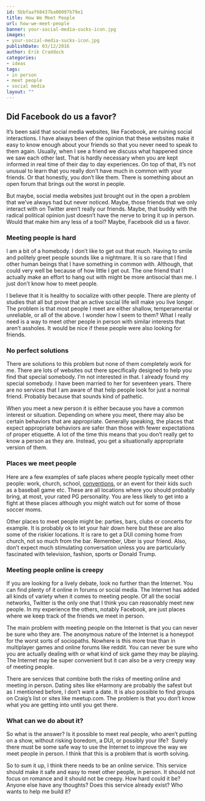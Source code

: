 ```yaml
---
id: 5bbfaaf60437ba00097b79e1
title: How We Meet People
url: how-we-meet-people
banner: your-social-media-sucks-icon.jpg
images:
- your-social-media-sucks-icon.jpg
publishDate: 03/12/2016
author: Erik Craddock
categories:
- ideas
tags:
- in person
- meet people
- social media
layout: ""
---
```

## Did Facebook do us a favor?
It’s been said that social media websites, like Facebook, are ruining social interactions. I have always been of the opinion that these websites make it easy to know enough about your friends so that you never need to speak to them again. Usually, when I see a friend we discuss what happened since we saw each other last. That is hardly necessary when you are kept informed in real time of their day to day experiences. On top of that, it’s not unusual to learn that you really don’t have much in common with your friends. Or that honestly, you don’t like them. There is something about an open forum that brings out the worst in people.

But maybe, social media websites just brought out in the open a problem that we’ve always had but never noticed. Maybe, those friends that we only interact with on Twitter aren’t really our friends. Maybe, that buddy with the radical political opinion just doesn’t have the nerve to bring it up in person. Would that make him any less of a tool? Maybe, Facebook did us a favor.

### Meeting people is hard

I am a bit of a homebody. I don’t like to get out that much. Having to smile and politely greet people sounds like a nightmare. It is so rare that I find other human beings that I have something in common with. Although, that could very well be because of how little I get out. The one friend that I actually make an effort to hang out with might be more antisocial than me. I just don’t know how to meet people.

I believe that it is healthy to socialize with other people. There are plenty of studies that all but prove that an active social life will make you live longer. The problem is that most people I meet are either shallow, temperamental or unreliable, or all of the above. I wonder how I seem to them? What I really need is a way to meet other people in person with similar interests that aren’t assholes. It would be nice if these people were also looking for friends.

### No perfect solutions

There are solutions to this problem but none of them completely work for me. There are lots of websites out there specifically designed to help you find that special somebody. I’m not interested in that. I already found my special somebody. I have been married to her for seventeen years. There are no services that I am aware of that help people look for just a normal friend. Probably because that sounds kind of pathetic.

When you meet a new person it is either because you have a common interest or situation. Depending on where you meet, there may also be certain behaviors that are appropriate. Generally speaking, the places that expect appropriate behaviors are safer than those with fewer expectations of proper etiquette. A lot of the time this means that you don’t really get to know a person as they are. Instead, you get a situationally appropriate version of them.  

### Places we meet people

Here are a few examples of safe places where people typically meet other people: work, church, school, <a href="http://yonomitt.com/blog/2016/3/23/meeting-people-is-easy-but-hard" target="_blank">conventions</a>, or an event for their kids such as a baseball game etc. These are all locations where you should probably bring, at most, your rated PG personality. You are less likely to get into a fight at these places although you might watch out for some of those soccer moms.

Other places to meet people might be: parties, bars, clubs or concerts for example. It is probably ok to let your hair down here but these are also some of the riskier locations. It is rare to get a DUI coming home from church, not so much from the bar. Remember, Uber is your friend. Also, don’t expect much stimulating conversation unless you are particularly fascinated with television, fashion, sports or Donald Trump. 

### Meeting people online is creepy

If you are looking for a lively debate, look no further than the Internet. You can find plenty of it online in forums or social media. The Internet has added all kinds of variety when it comes to meeting people. Of all the social networks, Twitter is the only one that I think you can reasonably meet new people. In my experience the others, notably Facebook, are just places where we keep track of the friends we meet in person. 

The main problem with meeting people on the Internet is that you can never be sure who they are. The anonymous nature of the Internet is a honeypot for the worst sorts of sociopaths. Nowhere is this more true than in multiplayer games and online forums like reddit. You can never be sure who you are actually dealing with or what kind of sick game they may be playing. The Internet may be super convenient but it can also be a very creepy way of meeting people. 

There are services that combine both the risks of meeting online and meeting in person. Dating sites like eHarmony are probably the safest but as I mentioned before, I don’t want a date. It is also possible to find groups on Craig’s list or sites like meetup.com. The problem is that you don’t know what you are getting into until you get there.

### What can we do about it?

So what is the answer? Is it possible to meet real people, who aren’t putting on a show, without risking boredom, a DUI, or possibly your life?  Surely there must be some safe way to use the Internet to improve the way we meet people in person. I think that this is a problem that is worth solving. 

So to sum it up, I think there needs to be an online service. This service should make it safe and easy to meet other people, in person. It should not focus on romance and it should not be creepy. How hard could it be? Anyone else have any thoughts? Does this service already exist? Who wants to help me build it?
